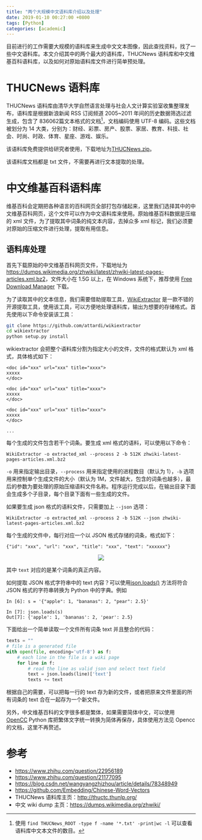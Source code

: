 ```yaml
---
title: "两个大规模中文语料库介绍以及处理"
date: 2019-01-10 00:27:00 +0800
tags: [Python]
categories: [academic]
---
```


目前进行的工作需要大规模的语料库来生成中文文本图像，因此查找资料，找了一些中文语料库。本文介绍其中的两个最大的语料库，THUCNews 语料库和中文维基百科语料库，以及如何对原始语料库文件进行简单预处理。

<!--more-->

# THUCNews 语料库

THUCNews 语料库由清华大学自然语言处理与社会人文计算实验室收集整理发布，语料库是根据新浪新闻 RSS 订阅频道 2005~2011 年间的历史数据筛选过滤生成，包含了 836062篇文本格式的文档[^1]，文档编码使用 UTF-8 编码。这些文档被划分为 14 大类，分别为：财经、彩票、房产、股票、家居、教育、科技、社会、时尚、时政、体育、星座、游戏、娱乐。

该语料库免费提供给研究者使用，下载地址为[THUCNews.zip](http://thuctc.thunlp.org/message)。

该语料库文档都是 txt 文件，不需要再进行文本提取的处理。

# 中文维基百科语料库

维基百科会定期把各种语言的百科网页全部打包存储起来，这里我们选择其中的中文维基百科网页，这个文件可以作为中文语料库来使用。原始维基百科数据是压缩的 xml 文件，为了提取其中词条的纯文本内容，去掉众多 xml 标记，我们必须要对原始的压缩文件进行处理，提取有用信息。

## 语料库处理

首先下载原始的中文维基百科网页文件，下载地址为<https://dumps.wikimedia.org/zhwiki/latest/zhwiki-latest-pages-articles.xml.bz2>，文件大小在 1.5G 以上，在 Windows 系统下，推荐使用 [Free Download Manager](https://www.freedownloadmanager.org/) 下载。

为了读取其中的文本信息，我们需要借助提取工具，[WikiExtractor](https://github.com/attardi/wikiextractor) 是一款不错的开源提取工具，使用该工具，可以方便地处理语料库，输出为想要的存储格式。首先使用以下命令安装该工具：

```bash
git clone https://github.com/attardi/wikiextractor
cd wikiextractor
python setup.py install
```

wikiextractor 会把整个语料库分割为指定大小的文件，文件的格式默认为 xml 格式，具体格式如下：

```
<doc id="xxx" url="xxx" title="xxxx">
xxxxx
</doc>

<doc id="xxx" url="xxx" title="xxxx">
xxxxx
</doc>

<doc id="xxx" url="xxx" title="xxxx">
xxxxx
</doc>

...
```

每个生成的文件包含若干个词条。要生成 xml 格式的语料，可以使用以下命令：

```
WikiExtractor -o extracted_xml --process 2 -b 512K zhwiki-latest-pages-articles.xml.bz2
```

`-o` 用来指定输出目录，`--process` 用来指定使用的进程数目（默认为 1），`-b` 选项用来控制单个生成文件的大小（默认为 1M，文件越大，包含的词条也越多），最后的参数为要处理的原始压缩语料文件名称。程序运行完成以后，在输出目录下面会生成多个子目录，每个目录下面有一些生成的文件。

如果要生成 json 格式的语料文件，只需要加上 `--json` 选项：

```
WikiExtractor -o extracted_xml --process 2 -b 512K --json zhwiki-latest-pages-articles.xml.bz2
```

每个生成的文件中，每行对应一个以 JSON 格式存储的词条，格式如下：

```
{"id": "xxx", "url": "xxx", "title": "xxx", "text": "xxxxxx"}
```

<p align="center">
<img src="https://blog-resource-1257868508.file.myqcloud.com/20200119214325.png">
</p>


其中 `text` 对应的是某个词条的真正内容。

如何提取 JSON 格式字符串中的 text 内容？可以使用[json.loads()](https://docs.python.org/3/library/json.html#json.loads) 方法将符合 JSON 格式的字符串转换为 Python 中的字典。例如

```
In [6]: s = '{"apple": 1, "bananas": 2, "pear": 2.5}'

In [7]: json.loads(s)
Out[7]: {'apple': 1, 'bananas': 2, 'pear': 2.5}
```

下面给出一个简单读取一个文件所有词条 text 并且整合的代码：

```python
texts = ""
# file is a generated file
with open(file, encoding='utf-8') as f:
    # each line in the file is a wiki page
    for line in f:
        # read the line as valid json and select text field
        text = json.loads(line)['text']
        texts += text
```

根据自己的需要，可以把每一行的 text 存为新的文件，或者把原来文件里面的所有词条的 text 合在一起存为一个新文件。

另外，中文维基百科的文字很多都是繁体，如果需要简体中文，可以使用[OpenCC](https://github.com/yichen0831/opencc-python) Python 库把繁体文字统一转换为简体再保存，具体使用方法见 Opencc 的文档，这里不再赘述。

# 参考

+ https://www.zhihu.com/question/22956189
+ https://www.zhihu.com/question/21177095
+ https://blog.csdn.net/wangyangzhizhou/article/details/78348949
+ https://github.com/Embedding/Chinese-Word-Vectors
+ THUCNews 语料库主页：http://thuctc.thunlp.org/
+ 中文 wiki dump 主页：https://dumps.wikimedia.org/zhwiki/

[^1]: 使用 `find THUCNews_ROOT -type f -name '*.txt' -print|wc -l` 可以查看语料库中文本文件的数目。
